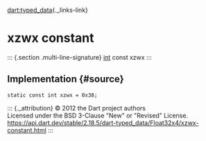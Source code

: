[dart:typed\_data](../../dart-typed_data/dart-typed_data-library){._links-link}

xzwx constant
=============

::: {.section .multi-line-signature}
[int](../../dart-core/int-class) const xzwx
:::

Implementation {#source}
--------------

``` {.language-dart data-language="dart"}
static const int xzwx = 0x38;
```

::: {._attribution}
© 2012 the Dart project authors\
Licensed under the BSD 3-Clause \"New\" or \"Revised\" License.\
<https://api.dart.dev/stable/2.18.5/dart-typed_data/Float32x4/xzwx-constant.html>
:::
